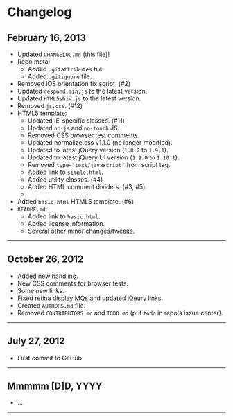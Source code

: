 # Changelog

## February 16, 2013

* Updated `CHANGELOG.md` (this file)!
* Repo meta:
	* Added `.gitattributes` file.
	* Added `.gitignore` file.
* Removed iOS orientation fix script. (#2)
* Updated `respond.min.js` to the latest version.
* Updated `HTML5shiv.js` to the latest version.
* Removed `js.css`. (#12)
* HTML5 template:
	* Updated IE-specific classes. (#11)
	* Updated `no-js` and `no-touch` JS.
	* Removed CSS browser test comments.
	* Updated normalize.css v1.1.0 (no longer modified).
	* Updated to latest jQuery version (`1.8.2` to `1.9.1`).
	* Updated to latest jQuery UI version (`1.9.0` to `1.10.1`).
	* Removed `type="text/javascript"` from script tag.
	* Added link to `simple.html`.
	* Added utility classes. (#4)
	* Added HTML comment dividers. (#3, #5)
	* 
* Added `basic.html` HTML5 template. (#6)
* `README.md`:
	* Added link to `basic.html`.
	* Added license information.
	* Several other minor changes/tweaks.

---

## October 26, 2012

* Added new <html> handling.
* New CSS comments for browser tests.
* Some new links.
* Fixed retina display MQs and updated jQeury links.
* Created `AUTHORS.md` file.
* Removed `CONTRIBUTORS.md` and `TODO.md` (put `todo` in repo's issue center).

---

## July 27, 2012

* First commit to GitHub.

---

## Mmmmm [D]D, YYYY

* ...

---